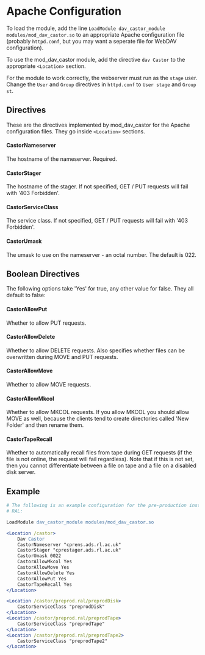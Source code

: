 # Apache Configuration

To load the module, add the line `LoadModule dav_castor_module modules/mod_dav_castor.so` to an appropriate Apache configuration file (probably `httpd.conf`, but you may want a seperate file for WebDAV configuration).

To use the mod_dav_castor module, add the directive `dav Castor` to the appropriate `<Location>` section.

For the module to work correctly, the webserver must run as the `stage` user.  Change the `User` and `Group` directives in `httpd.conf` to `User stage` and `Group st`.


## Directives

These are the directives implemented by mod_dav_castor for the Apache configuration files. They go inside `<Location>` sections.

#### CastorNameserver
The hostname of the nameserver. Required.

#### CastorStager
The hostname of the stager. If not specified, GET / PUT requests will fail with '403 Forbidden'.

#### CastorServiceClass
The service class. If not specified, GET / PUT requests will fail with '403 Forbidden'.

#### CastorUmask
The umask to use on the nameserver - an octal number. The default is 022.


## Boolean Directives

The following options take 'Yes' for true, any other value for false. They all default to false:

#### CastorAllowPut
Whether to allow PUT requests.

#### CastorAllowDelete
Whether to allow DELETE requests. Also specifies whether files can be overwritten during MOVE and PUT requests.

#### CastorAllowMove
Whether to allow MOVE requests.

#### CastorAllowMkcol
Whether to allow MKCOL requests. If you allow MKCOL you should allow MOVE as well, because the clients tend to create directories called 'New Folder' and then rename them.

#### CastorTapeRecall
Whether to automatically recall files from tape during GET requests (if the file is not online, the request will fail regardless). Note that if this is not set, then you cannot differentiate between a file on tape and a file on a disabled disk server.


## Example

```apache
# The following is an example configuration for the pre-production instance at
# RAL:

LoadModule dav_castor_module modules/mod_dav_castor.so

<Location /castor>
	Dav Castor
	CastorNameserver "cprens.ads.rl.ac.uk"
	CastorStager "cprestager.ads.rl.ac.uk"
	CastorUmask 0022
	CastorAllowMkcol Yes
	CastorAllowMove Yes
	CastorAllowDelete Yes
	CastorAllowPut Yes
	CastorTapeRecall Yes
</Location>

<Location /castor/preprod.ral/preprodDisk>
	CastorServiceClass "preprodDisk"
</Location>
<Location /castor/preprod.ral/preprodTape>
	CastorServiceClass "preprodTape"
</Location>
<Location /castor/preprod.ral/preprodTape2>
	CastorServiceClass "preprodTape2"
</Location>
```
